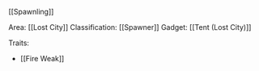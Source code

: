 [[Spawnling]]

Area: [[Lost City]]
Classification: [[Spawner]]
Gadget: [[Tent (Lost City)]]

Traits:
- [[Fire Weak]]